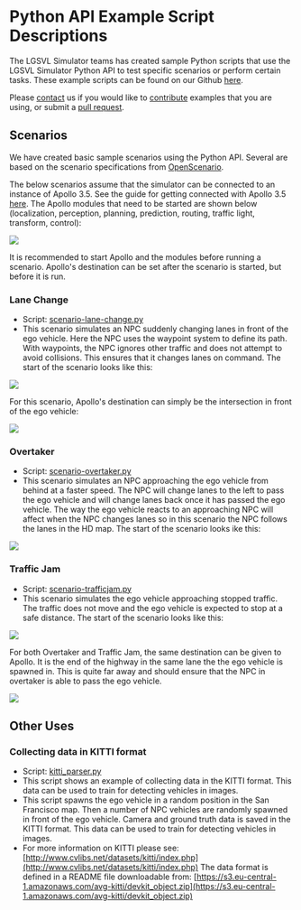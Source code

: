 # Python API Example Script Descriptions

The LGSVL Simulator teams has created sample Python scripts that use the LGSVL Simulator Python API to test specific scenarios or perform certain tasks. These example scripts can be found on our Github [here](https://github.com/lgsvl/simulator/tree/master/Api/examples).

Please [contact](mailto:contact@lgsvlsimulator.com) us if you would like to [contribute](contributing.md) examples that you are using, or submit a [pull request](https://github.com/lgsvl/simulator/pulls).



## Scenarios

We have created basic sample scenarios using the Python API. Several are based on the scenario specifications from [OpenScenario](http://www.openscenario.org/download.html).

The below scenarios assume that the simulator can be connected to an instance of Apollo 3.5. See the guide for getting connected with Apollo 3.5 [here](apollo3-5-instructions.md). The Apollo modules that need to be started are shown below (localization, perception, planning, prediction, routing, traffic light, transform, control):

[![](images/apollo3-5.png)](images/apollo3-5.png)

It is recommended to start Apollo and the modules before running a scenario. Apollo's destination can be set after the scenario is started, but before it is run.



### Lane Change

* Script: [scenario-lane-change.py](https://github.com/lgsvl/simulator/blob/master/Api/examples/scenario-npc-lane-change.py)
* This scenario simulates an NPC suddenly changing lanes in front of the ego vehicle. Here the NPC uses the waypoint system to define its path. With waypoints, the NPC ignores other traffic and does not attempt to avoid collisions. This ensures that it changes lanes on command. The start of the scenario looks like this:

[![](images/lane-change-start.jpg)](images/full_size_images/lane-change-start.png)



For this scenario, Apollo's destination can simply be the intersection in front of the ego vehicle:

[![](images/lane-change-destination.png)](images/lane-change-destination.png)



### Overtaker

* Script: [scenario-overtaker.py](https://github.com/lgsvl/simulator/blob/master/Api/examples/scenario-overtaker.py)
*  This scenario simulates an NPC approaching the ego vehicle from behind at a faster speed. The NPC will change lanes to the left to pass the ego vehicle and will change lanes back once it has passed the ego vehicle. The way the ego vehicle reacts to an approaching NPC will affect when the NPC changes lanes so in this scenario the NPC follows the lanes in the HD map. The start of the scenario looks ike this:

[![](images/overtaker-start.jpg)](images/full_size_images/overtaker-start.png)



### Traffic Jam

* Script: [scenario-trafficjam.py](https://github.com/lgsvl/simulator/blob/master/Api/examples/scenario-trafficjam.py)
* This scenario simulates the ego vehicle approaching stopped traffic. The traffic does not move and the ego vehicle is expected to stop at a safe distance. The start of the scenario looks like this:  

[![](images/trafficjam-start.jpg)](images/full_size_images/trafficjam-start.png)



For both Overtaker and Traffic Jam, the same destination can be given to Apollo. It is the end of the highway in the same lane the the ego vehicle is spawned in. This is quite far away and should ensure that the NPC in overtaker is able to pass the ego vehicle.

[![](images/highway-scenario-destination.png)](images/highway-scenario-destination.png)



## Other Uses

### Collecting data in KITTI format

* Script: [kitti_parser.py](https://github.com/lgsvl/simulator/blob/master/Api/examples/kitti_parser.py)
* This script shows an example of collecting data in the KITTI format. This data can be used to train for detecting vehicles in images. 
* This script spawns the ego vehicle in a random position in the San Francisco map. Then a number of NPC vehicles are randomly spawned in front of the ego vehicle. Camera and ground truth data is saved in the KITTI format. This data can be used to train for detecting vehicles in images. 
* For more information on KITTI please see: [http://www.cvlibs.net/datasets/kitti/index.php](http://www.cvlibs.net/datasets/kitti/index.php) The data format is defined in a README file downloadable from: [https://s3.eu-central-1.amazonaws.com/avg-kitti/devkit_object.zip](https://s3.eu-central-1.amazonaws.com/avg-kitti/devkit_object.zip)